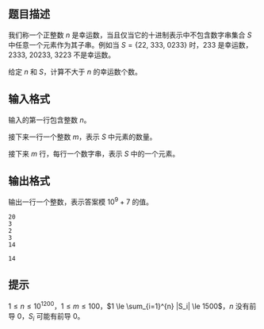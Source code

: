 ## 题目描述

我们称一个正整数 $n$ 是幸运数，当且仅当它的十进制表示中不包含数字串集合 $S$ 中任意一个元素作为其子串。例如当 $S=\{22,~333,~0233\}$ 时，$233$ 是幸运数，$2333,~20233,~3223$ 不是幸运数。

给定 $n$ 和 $S$，计算不大于 $n$ 的幸运数个数。

## 输入格式

输入的第一行包含整数 $n$。

接下来一行一个整数 $m$，表示 $S$ 中元素的数量。

接下来 $m$ 行，每行一个数字串，表示 $S$ 中的一个元素。

## 输出格式

输出一行一个整数，表示答案模 $10^9+7$ 的值。

```input1
20
3
2
3
14
```

```output1
14
```

## 提示

$1 \le n \le 10^{1200}$，$1 \le m \le 100$，$1 \le \sum_{i=1}^{n} |S_i| \le 1500$，$n$ 没有前导 $0$，$S_i$ 可能有前导 $0$。
